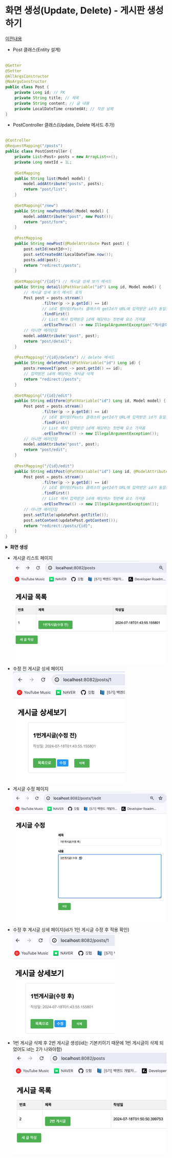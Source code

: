 # 화면 생성(Update, Delete) - 게시판 생성하기

[이전내용](https://whwnsgh0258.github.io/weniv_blog/?post=%5B20240715%5D_%5BSpringBoot%EC%97%90%EC%84%9C+%ED%99%94%EB%A9%B4%EC%84%A4%EC%A0%95+%ED%95%B4%EB%B3%B4%EA%B8%B0%28Create%2C+Read%29%5D_%5BSpring%5D_%5BThymeleaf.png%5D_%5BSpring%5D_%5B%5D.md)

- Post 클래스(Entity 설계)

```java

@Getter
@Setter
@AllArgsConstructor
@NoArgsConstructor
public class Post {
    private Long id; // PK
    private String title; // 제목
    private String content; // 글 내용
    private LocalDateTime createdAt; // 작성 날짜
}
```

- PostController 클래스(Update, Delete 메서드 추가)

```java

@Controller
@RequestMapping("/posts")
public class PostController {
    private List<Post> posts = new ArrayList<>();
    private Long nextId = 1L;

    @GetMapping
    public String list(Model model) {
        model.addAttribute("posts", posts);
        return "post/list";
    }

    @GetMapping("/new")
    public String newPostModel(Model model) {
        model.addAttribute("post", new Post());
        return "post/form";
    }

    @PostMapping
    public String newPost(@ModelAttribute Post post) {
        post.setId(nextId++);
        post.setCreatedAt(LocalDateTime.now());
        posts.add(post);
        return "redirect:/posts";
    }

    @GetMapping("/{id}") // 게시글 상세 보기 메서드
    public String detail(@PathVariable("id") Long id, Model model) {
        // 게시글 상세 보기 메서드 로직
        Post post = posts.stream()
                .filter(p -> p.getId() == id)
                // id로 필터링(Posts 클래스의 getId가 URL에 입력받은 id가 동일한지 확인)
                .findFirst()
                // List 에서 입력받은 id에 해당하는 첫번째 요소 가져옴
                .orElseThrow(() -> new IllegalArgumentException("게시글이 존재하지 않습니다."));
        // 아니면 에러던짐
        model.addAttribute("post", post);
        return "post/detail";
    }

    @PostMapping("/{id}/delete") // delete 메서드
    public String deletePost(@PathVariable("id") Long id) {
        posts.removeIf(post -> post.getId() == id);
        // 입력받은 id에 해당하는 게시글 삭제
        return "redirect:/posts";
    }

    @GetMapping("/{id}/edit")
    public String editForm(@PathVariable("id") Long id, Model model) {
        Post post = posts.stream()
                .filter(p -> p.getId() == id)
                // id로 필터링(Posts 클래스의 getId가 URL에 입력받은 id가 동일한지 확인)
                .findFirst()
                // List 에서 입력받은 id에 해당하는 첫번째 요소 가져옴
                .orElseThrow(() -> new IllegalArgumentException());
        // 아니면 에러던짐
        model.addAttribute("post", post);
        return "post/edit";
    }

    @PostMapping("/{id}/edit")
    public String editPost(@PathVariable("id") Long id, @ModelAttribute Post updatePost) {
        Post post = posts.stream()
                .filter(p -> p.getId() == id)
                // id로 필터링(Posts 클래스의 getId가 URL에 입력받은 id가 동일한지 확인)
                .findFirst()
                // List 에서 입력받은 id에 해당하는 첫번째 요소 가져옴
                .orElseThrow(() -> new IllegalArgumentException());
        // 아니면 에러던짐
        post.setTitle(updatePost.getTitle());
        post.setContent(updatePost.getContent());
        return "redirect:/posts/{id}";
    }
}
```

<details>
<summary><b>화면 생성</b></summary>
css파일은 resources 폴더의 static 폴더에 넣어주고 html 파일은 templates 폴더에 넣어줍니다.

- html
  - 게시글 상세(details.html)
  ```html
    <!DOCTYPE html>
    <html xmlns:th="http://www.thymeleaf.org">
    <head>
      <title>게시글 상세보기</title>
      <link rel="stylesheet" th:href="@{/css/style.css}" />
    </head>
    <body>
    <h1>게시글 상세보기</h1>
    <div class="post-detail">
      <h2 th:text="${post.title}"></h2>
      <p class="post-meta">
          작성일: <span th:text="${post.createdAt}"></span>
      </p>
      <div class="post-actions">
          <a th:href="@{/posts}">목록으로</a>
          <a th:href="@{/posts/{id}/edit(id=${post.id})}" class="edit-btn">수정</a>
          <form th:action="@{/posts/{id}/delete(id=${post.id})}" method="post" class="delete-form">
              <button type="submit">삭제</button>
          </form>
      </div>
    </div>
    </body>
    </html>
  ```
  - 게시글 수정(edit.html)
  ```html
    <!DOCTYPE html>
  <html xmlns:th="http://www.thymeleaf.org">
  <head>
    <title>게시글 수정</title>
    <link rel="stylesheet" th:href="@{/css/style.css}" />
  </head>
  <body>
  <h1>게시글 수정</h1>
  <form th:action="@{/posts/{id}/edit(id=${post.id})}" method="post">
    <div>
      <label for="title">제목</label>
      <input type="text" id="title" name="title" th:value="${post.title}" />
    </div>
    <div>
      <label for="content">내용</label>
      <textarea id="content" name="content" th:text="${post.content}"></textarea>
    </div>
    <button type="submit">저장</button>
  </form>
  </body>
  </html>
  ```
    - **CSS**
    ```css
    /* style.css */
    body {
      font-family: Arial, sans-serif;
      margin: 0;
      padding: 20px;
    }
        
    h1 {
      margin-bottom: 20px;
    }
        
    table {
      width: 100%;
      border-collapse: collapse;
    }
        
    table th, table td {
      padding: 10px;
      border: 1px solid #ccc;
    }
        
    table th {
      background-color: #f2f2f2;
      text-align: left;
    }
        
    a {
      display: inline-block;
      margin-top: 20px;
      padding: 10px 20px;
      background-color: #4CAF50;
      color: white;
      text-decoration: none;
      border-radius: 4px;
    }
        
    form {
      max-width: 500px;
      margin: 0 auto;
    }
        
    form div {
      margin-bottom: 20px;
    }
        
    form label {
      display: block;
      font-weight: bold;
      margin-bottom: 5px;
    }
  
    form input[type="text"],
    form textarea {
      width: 100%;
      padding: 10px;
      border: 1px solid #ccc;
      border-radius: 4px;
    }
        
    form textarea {
      height: 200px;
    }
      
    form button[type="submit"] {
      padding: 10px 20px;
      background-color: #4CAF50;
      color: white;
      border: none;
      border-radius: 4px;
      cursor: pointer;
    }
    ```

</details>



- 게시글 리스트 페이지![게시글 리스트](blog/TIL/7:16/PostList.png)
- 수정 전 게시글 상세 페이지![수정 전 게시글 상세 페이지](blog/TIL/7:16/postDetails.png)
- 게시글 수정 페이지 ![게시글 수정 페이지](blog/TIL/7:16/postEdit.png)
- 수정 후 게시글 상세 페이지(id가 1인 게시글 수정 후 적용 확인)![게시글 수정 후 상세 페이지](blog/TIL/7:16/editAfter.png)
- 1번 게시글 삭제 후 2번 게시글 생성(id는 기본키이기 때문에 1번 게시글이 삭제 되었어도 id는 2가 나와야함)![삭제 후 2번 게시글 생성](blog/TIL/7:16/delete.png)